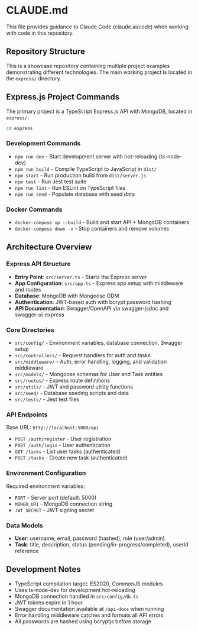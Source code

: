 # CLAUDE.md

This file provides guidance to Claude Code (claude.ai/code) when working with code in this repository.

## Repository Structure

This is a showcase repository containing multiple project examples demonstrating different technologies. The main working project is located in the `express/` directory.

## Express.js Project Commands

The primary project is a TypeScript Express.js API with MongoDB, located in `express/`:

```bash
cd express
```

### Development Commands
- `npm run dev` - Start development server with hot-reloading (ts-node-dev)
- `npm run build` - Compile TypeScript to JavaScript in `dist/`
- `npm start` - Run production build from `dist/server.js`
- `npm test` - Run Jest test suite
- `npm run lint` - Run ESLint on TypeScript files
- `npm run seed` - Populate database with seed data

### Docker Commands
- `docker-compose up --build` - Build and start API + MongoDB containers
- `docker-compose down -v` - Stop containers and remove volumes

## Architecture Overview

### Express API Structure
- **Entry Point**: `src/server.ts` - Starts the Express server
- **App Configuration**: `src/app.ts` - Express app setup with middleware and routes
- **Database**: MongoDB with Mongoose ODM
- **Authentication**: JWT-based auth with bcrypt password hashing
- **API Documentation**: Swagger/OpenAPI via swagger-jsdoc and swagger-ui-express

### Core Directories
- `src/config/` - Environment variables, database connection, Swagger setup
- `src/controllers/` - Request handlers for auth and tasks
- `src/middleware/` - Auth, error handling, logging, and validation middleware
- `src/models/` - Mongoose schemas for User and Task entities
- `src/routes/` - Express route definitions
- `src/utils/` - JWT and password utility functions
- `src/seed/` - Database seeding scripts and data
- `src/tests/` - Jest test files

### API Endpoints
Base URL: `http://localhost:5000/api`
- `POST /auth/register` - User registration
- `POST /auth/login` - User authentication
- `GET /tasks` - List user tasks (authenticated)
- `POST /tasks` - Create new task (authenticated)

### Environment Configuration
Required environment variables:
- `PORT` - Server port (default: 5000)
- `MONGO_URI` - MongoDB connection string
- `JWT_SECRET` - JWT signing secret

### Data Models
- **User**: username, email, password (hashed), role (user/admin)
- **Task**: title, description, status (pending/in-progress/completed), userId reference

## Development Notes

- TypeScript compilation target: ES2020, CommonJS modules
- Uses ts-node-dev for development hot-reloading
- MongoDB connection handled in `src/config/db.ts`
- JWT tokens expire in 1 hour
- Swagger documentation available at `/api-docs` when running
- Error handling middleware catches and formats all API errors
- All passwords are hashed using bcryptjs before storage